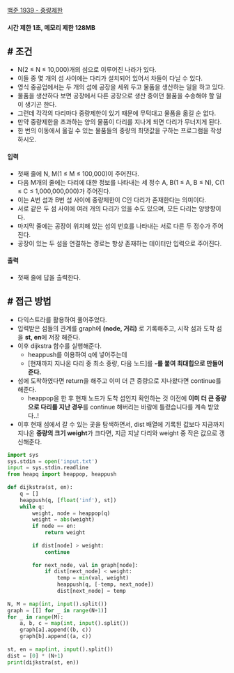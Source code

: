 
[백준 1939 - 중량제한](https://www.acmicpc.net/problem/1939)

#### **시간 제한 1초, 메모리 제한 128MB**

## **# 조건**

- N(2 ≤ N ≤ 10,000)개의 섬으로 이루어진 나라가 있다. 
- 이들 중 몇 개의 섬 사이에는 다리가 설치되어 있어서 차들이 다닐 수 있다.
- 영식 중공업에서는 두 개의 섬에 공장을 세워 두고 물품을 생산하는 일을 하고 있다. 
- 물품을 생산하다 보면 공장에서 다른 공장으로 생산 중이던 물품을 수송해야 할 일이 생기곤 한다. 
- 그런데 각각의 다리마다 중량제한이 있기 때문에 무턱대고 물품을 옮길 순 없다. 
- 만약 중량제한을 초과하는 양의 물품이 다리를 지나게 되면 다리가 무너지게 된다.
- 한 번의 이동에서 옮길 수 있는 물품들의 중량의 최댓값을 구하는 프로그램을 작성하시오.

#### **입력**
- 첫째 줄에 N, M(1 ≤ M ≤ 100,000)이 주어진다. 
- 다음 M개의 줄에는 다리에 대한 정보를 나타내는 세 정수 A, B(1 ≤ A, B ≤ N), C(1 ≤ C ≤ 1,000,000,000)가 주어진다. 
- 이는 A번 섬과 B번 섬 사이에 중량제한이 C인 다리가 존재한다는 의미이다. 
- 서로 같은 두 섬 사이에 여러 개의 다리가 있을 수도 있으며, 모든 다리는 양방향이다. 
- 마지막 줄에는 공장이 위치해 있는 섬의 번호를 나타내는 서로 다른 두 정수가 주어진다. 
- 공장이 있는 두 섬을 연결하는 경로는 항상 존재하는 데이터만 입력으로 주어진다.

#### **출력**
- 첫째 줄에 답을 출력한다.

## **# 접근 방법**

- 다익스트라를 활용하여 풀어주었다.
- 입력받은 섬들의 관계를 graph에 **(node, 거리)** 로 기록해주고, 시작 섬과 도착 섬을 **st, en**에 저장 해준다.
- 이후 dijkstra 함수를 실행해준다.
	- heappush를 이용하여 q에 넣어주는데 
	- [현재까지 지나온 다리 중 최소 중량, 다음 노드]를 **-를 붙여 최대힙으로 만들어준다.**
- 섬에 도착하였다면 return을 해주고 이미 더 큰 중량으로 지나왔다면 continue를 해준다.
	- heappop을 한 후 현재 노드가 도착 섬인지 확인하는 것 이전에 **이미 더 큰 중량으로 다리를 지난 경우**를 continue 해버리는 바람에 틀렸습니다를 계속 받았다..!
- 이후 현재 섬에서 갈 수 있는 곳을 탐색하면서, dist 배열에 기록된 값보다 지금까지 지나온 **중량의 크기 weight**가 크다면, 지금 지날 다리와 weight 중 작은 값으로 갱신해준다.

```python
import sys  
sys.stdin = open('input.txt')  
input = sys.stdin.readline  
from heapq import heappop, heappush  
  
def dijkstra(st, en):  
    q = []  
    heappush(q, [float('inf'), st])  
    while q:  
        weight, node = heappop(q)  
        weight = abs(weight)  
        if node == en:  
            return weight  
  
        if dist[node] > weight:  
            continue  
  
        for next_node, val in graph[node]:  
            if dist[next_node] < weight:  
                temp = min(val, weight)  
                heappush(q, [-temp, next_node])  
                dist[next_node] = temp  
  
N, M = map(int, input().split())  
graph = [[] for _ in range(N+1)]  
for _ in range(M):  
    a, b, c = map(int, input().split())  
    graph[a].append((b, c))  
    graph[b].append((a, c))  
  
st, en = map(int, input().split())  
dist = [0] * (N+1)  
print(dijkstra(st, en))
```